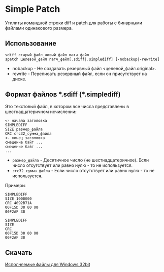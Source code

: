 Simple Patch
============

Утилиты командной строки diff и patch для работы с бинарными файлами одинакового размера.

## Использование ##

    sdiff старый_файл новый_файл патч_файл
    spatch целевой_файл патч_файл[.sdiff|.simplediff] [-nobackup|-rewrite]

- nobackup - Не создавать резервный файл <целевой_файл.original>.
- rewrite - Переписать резервный файл, если он присутствует на диске.

## Формат файлов \*.sdiff (\*.simplediff) ##

Это текстовый файл, в котором все числа представлены в шестнадцатеричном исчислении:

    <- начала заголовка
    SIMPLEDIFF
    SIZE размер_файла
    CRC crc32_сумма_файла
    <- конец заголовка
    смещение байт ...
    смещение байт ...
    ...

- `размер_файла` - Десятичное число (не шестнадцатеричное). Если число отсутствует или равно нулю - то не используется.
- `crc32_сумма_файла` - Если число отсутствует или равно нулю - то не используется.

Примеры:

    SIMPLEDIFF
    SIZE 1000000
    CRC 4092B71A
    00F15D 30 00 00
    00F2AF 30

    SIMPLEDIFF
    SIZE
    CRC
    00F15D 30 00 00
    00F2AF 30

## Скачать ##

[Исполняемые файлы для Windows 32bit](http://ge.tt/7Etqtra)
